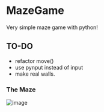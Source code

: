 # MazeGame
Very simple maze game with python!

## TO-DO
* refactor move()
* use pynput instead of input
* make real walls.

### The Maze
![image](https://user-images.githubusercontent.com/44327892/147392589-9d1a3117-1a82-4467-b0a7-c50975add9d3.png)
